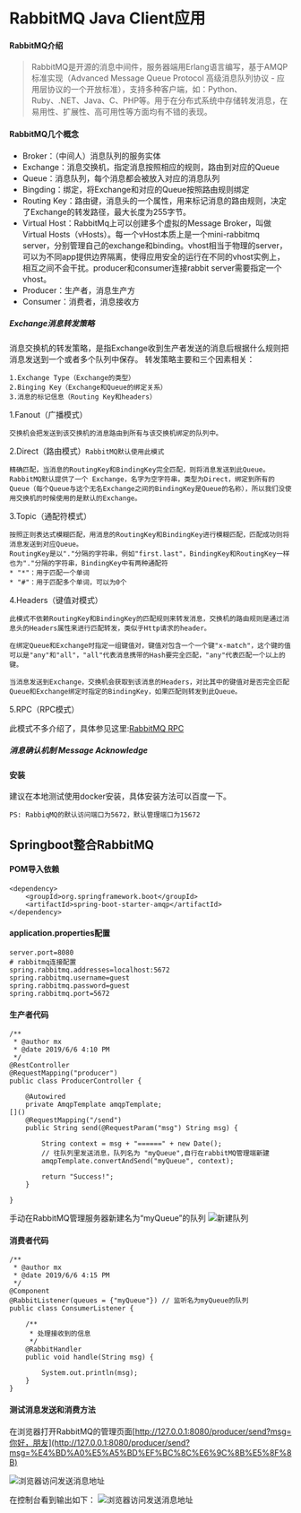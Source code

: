 # RabbitMQ Java Client应用

#### RabbitMQ介绍
>RabbitMQ是开源的消息中间件，服务器端用Erlang语言编写，基于AMQP标准实现（Advanced Message Queue Protocol 高级消息队列协议 - 应用层协议的一个开放标准），支持多种客户端，如：Python、Ruby、.NET、Java、C、PHP等。用于在分布式系统中存储转发消息，在易用性、扩展性、高可用性等方面均有不错的表现。

#### RabbitMQ几个概念
* Broker：（中间人）消息队列的服务实体
* Exchange：消息交换机，指定消息按照相应的规则，路由到对应的Queue
* Queue：消息队列，每个消息都会被放入对应的消息队列
* Bingding：绑定，将Exchange和对应的Queue按照路由规则绑定
* Routing Key：路由键，消息头的一个属性，用来标记消息的路由规则，决定了Exchange的转发路径，最大长度为255字节。
* Virtual Host：RabbitMq上可以创建多个虚拟的Message Broker，叫做Virtual Hosts（vHosts）。每一个vHost本质上是一个mini-rabbitmq server，分别管理自己的exchange和binding。vhost相当于物理的server，可以为不同app提供边界隔离，使得应用安全的运行在不同的vhost实例上，相互之间不会干扰。producer和consumer连接rabbit server需要指定一个vhost。
* Producer：生产者，消息生产方
* Consumer：消费者，消息接收方

##### Exchange消息转发策略
消息交换机的转发策略，是指Exchange收到生产者发送的消息后根据什么规则把消息发送到一个或者多个队列中保存。
转发策略主要和三个因素相关：

	1.Exchange Type（Exchange的类型）
	2.Binging Key（Exchange和Queue的绑定关系）
	3.消息的标记信息（Routing Key和headers）
	
1.Fanout（广播模式）

	交换机会把发送到该交换机的消息路由到所有与该交换机绑定的队列中。 	
2.Direct（路由模式）`RabbitMQ默认使用此模式`

	精确匹配，当消息的RoutingKey和BindingKey完全匹配，则将消息发送到此Queue。
	RabbitMQ默认提供了一个	Exchange，名字为空字符串，类型为Direct，绑定到所有的Queue（每个Queue与这个无名Exchange之间的BindingKey是Queue的名称），所以我们没使用交换机的时候使用的是默认的Exchange。

3.Topic（通配符模式）

	按照正则表达式模糊匹配，用消息的RoutingKey和BindingKey进行模糊匹配，匹配成功则将消息发送到对应Queue。
	RoutingKey是以"."分隔的字符串，例如"first.last"，BindingKey和RoutingKey一样也为"."分隔的字符串，BindingKey中有两种通配符
	* "*"：用于匹配一个单词
	* "#"：用于匹配多个单词，可以为0个

4.Headers（键值对模式）

	此模式不依赖RoutingKey和BindingKey的匹配规则来转发消息，交换机的路由规则是通过消息头的Headers属性来进行匹配转发，类似于Http请求的header。
	
	在绑定Queue和Exchange时指定一组键值对，键值对包含一个一个键"x-match"，这个键的值可以是"any"和"all"，"all"代表消息携带的Hash要完全匹配，"any"代表匹配一个以上的键。
	
	当消息发送到Exchange，交换机会获取到该消息的Headers，对比其中的键值对是否完全匹配Queue和Exchange绑定时指定的BindingKey，如果匹配则转发到此Queue。

5.RPC（RPC模式）
	
此模式不多介绍了，具体参见这里:[RabbitMQ RPC](https://www.cnblogs.com/LiangSW/p/6216537.html)

##### 消息确认机制 Message Acknowledge


#### 安装
建议在本地测试使用docker安装，具体安装方法可以百度一下。
  
`PS: RabbiqMQ的默认访问端口为5672，默认管理端口为15672`
## Springboot整合RabbitMQ
#### POM导入依赖
```
<dependency>
    <groupId>org.springframework.boot</groupId>
    <artifactId>spring-boot-starter-amqp</artifactId>
</dependency>
```

#### application.properties配置
```
server.port=8080
# rabbitmq连接配置
spring.rabbitmq.addresses=localhost:5672
spring.rabbitmq.username=guest
spring.rabbitmq.password=guest
spring.rabbitmq.port=5672
```

#### 生产者代码
```
/**
 * @author mx
 * @date 2019/6/6 4:10 PM
 */
@RestController
@RequestMapping("producer")
public class ProducerController {

    @Autowired
    private AmqpTemplate amqpTemplate;
[]()
    @RequestMapping("/send")
    public String send(@RequestParam("msg") String msg) {

        String context = msg + "======" + new Date();
        // 往队列里发送消息，队列名为 "myQueue",自行在rabbitMQ管理端新建
        amqpTemplate.convertAndSend("myQueue", context);

        return "Success!";
    }

}
```
手动在RabbitMQ管理服务器新建名为“myQueue”的队列
![新建队列](https://raw.githubusercontent.com/mxjesse/mxjesse.github.io/master/img_folder/201906/1559809389451.jpg)

#### 消费者代码
```
/**
 * @author mx
 * @date 2019/6/6 4:15 PM
 */
@Component
@RabbitListener(queues = {"myQueue"}) // 监听名为myQueue的队列
public class ConsumerListener {

    /**
     * 处理接收到的信息
     */
    @RabbitHandler
    public void handle(String msg) {

        System.out.println(msg);
    }
}
```
#### 测试消息发送和消费方法
在浏览器打开RabbitMQ的管理页面[http://127.0.0.1:8080/producer/send?msg=你好，朋友](http://127.0.0.1:8080/producer/send?msg=%E4%BD%A0%E5%A5%BD%EF%BC%8C%E6%9C%8B%E5%8F%8B)

![浏览器访问发送消息地址](https://raw.githubusercontent.com/mxjesse/mxjesse.github.io/master/img_folder/201906/1559809684382.jpg)

在控制台看到输出如下：
![浏览器访问发送消息地址](https://raw.githubusercontent.com/mxjesse/mxjesse.github.io/master/img_folder/201906/1559809707954.jpg)
